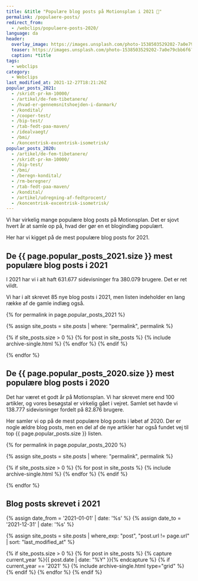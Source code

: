 ```yaml
---
title: &title "Populære blog posts på Motionsplan i 2021 🥇"
permalink: /populaere-posts/
redirect_from:
  - /webclips/populaere-posts-2020/
language: da
header:
  overlay_image: https://images.unsplash.com/photo-1538503529202-7a0e79cbb6f6?ixid=MXwxMjA3fDB8MHxwaG90by1wYWdlfHx8fGVufDB8fHw%3D&ixlib=rb-1.2.1&auto=format&fit=crop&h=630&w=1200&q=10
  teaser: https://images.unsplash.com/photo-1538503529202-7a0e79cbb6f6?ixid=MXwxMjA3fDB8MHxwaG90by1wYWdlfHx8fGVufDB8fHw%3D&ixlib=rb-1.2.1&auto=format&fit=crop&h=300&w=400&q=10
  caption: *title
tags:
  - webclips
category:
  - Webclips
last_modified_at: 2021-12-27T18:21:26Z
popular_posts_2021:
  - /skridt-pr-km-10000/
  - /artikel/de-fem-tibetanere/
  - /hvad-er-gennemsnitshoejden-i-danmark/
  - /kondital/
  - /cooper-test/
  - /bip-test/
  - /tab-fedt-paa-maven/
  - /idealvaegt/
  - /bmi/
  - /koncentrisk-excentrisk-isometrisk/
popular_posts_2020:
  - /artikel/de-fem-tibetanere/
  - /skridt-pr-km-10000/
  - /bip-test/
  - /bmi/
  - /beregn-kondital/
  - /rm-beregner/
  - /tab-fedt-paa-maven/
  - /kondital/
  - /artikel/udregning-af-fedtprocent/
  - /koncentrisk-excentrisk-isometrisk/
---
```


Vi har virkelig mange populære blog posts på Motionsplan. Det er sjovt hvert år at samle op på, hvad der gør en et blogindlæg populært.

Her har vi kigget på de mest populære blog posts for 2021.

## De {{ page.popular_posts_2021.size }} mest populære blog posts i 2021

I 2021 har vi i alt haft 631.677 sidevisninger fra 380.079 brugere. Det er ret vildt.

Vi har i alt skrevet 85 nye blog posts i 2021, men listen indeholder en lang række af de gamle indlæg også.

{% for permalink in page.popular_posts_2021 %}

{% assign site_posts = site.posts | where: "permalink", permalink %}

{% if site_posts.size > 0 %}
  {% for post in site_posts %}
    {% include archive-single.html %}
  {% endfor %}
{% endif %}

{% endfor %}

## De {{ page.popular_posts_2020.size }} mest populære blog posts i 2020

Det har været et godt år på Motionsplan. Vi har skrevet mere end 100 artikler, og vores besøgstal er virkelig gået i vejret. Samlet set havde vi 138.777 sidevisninger fordelt på 82.876 brugere.

Her samler vi op på de mest populære blog posts i løbet af 2020. Der er nogle ældre blog posts, men en del af de nye artikler har også fundet vej til top {{ page.popular_posts.size }} listen.

{% for permalink in page.popular_posts_2020 %}

{% assign site_posts = site.posts | where: "permalink", permalink %}

{% if site_posts.size > 0 %}
  {% for post in site_posts %}
    {% include archive-single.html %}
  {% endfor %}
{% endif %}

{% endfor %}

## Blog posts skrevet i 2021

{% assign date_from = '2021-01-01' | date: '%s' %}
{% assign date_to = '2021-12-31' | date: '%s' %}

{% assign site_posts = site.posts | where_exp: "post", "post.url != page.url" | sort: "last_modified_at" %}

<div class="feature__wrapper full">

{% if site_posts.size > 0 %}
  {% for post in site_posts %}
    {% capture current_year %}{{ post.date | date: "%Y" }}{% endcapture %}
    {% if current_year == '2021' %}
      {% include archive-single.html type="grid" %}
    {% endif %}
  {% endfor %}
{% endif %}

</div>

